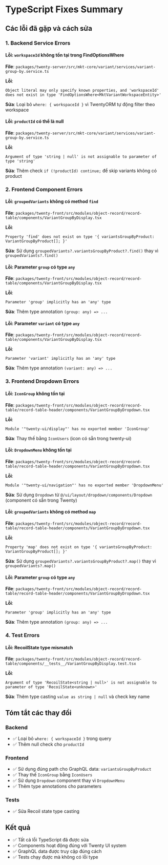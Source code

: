 # TypeScript Fixes Summary

## Các lỗi đã gặp và cách sửa

### 1. Backend Service Errors

#### Lỗi: `workspaceId` không tồn tại trong FindOptionsWhere
**File**: `packages/twenty-server/src/mkt-core/variant/services/variant-group-by.service.ts`

**Lỗi**:
```
Object literal may only specify known properties, and 'workspaceId' does not exist in type 'FindOptionsWhere<MktVariantWorkspaceEntity>'
```

**Sửa**: Loại bỏ `where: { workspaceId }` vì TwentyORM tự động filter theo workspace

#### Lỗi: `productId` có thể là null
**File**: `packages/twenty-server/src/mkt-core/variant/services/variant-group-by.service.ts`

**Lỗi**:
```
Argument of type 'string | null' is not assignable to parameter of type 'string'
```

**Sửa**: Thêm check `if (!productId) continue;` để skip variants không có product

### 2. Frontend Component Errors

#### Lỗi: `groupedVariants` không có method `find`
**File**: `packages/twenty-front/src/modules/object-record/record-table/components/VariantGroupByDisplay.tsx`

**Lỗi**:
```
Property 'find' does not exist on type '{ variantsGroupByProduct: VariantGroupByProduct[]; }'
```

**Sửa**: Sử dụng `groupedVariants?.variantsGroupByProduct?.find()` thay vì `groupedVariants?.find()`

#### Lỗi: Parameter `group` có type `any`
**File**: `packages/twenty-front/src/modules/object-record/record-table/components/VariantGroupByDisplay.tsx`

**Lỗi**:
```
Parameter 'group' implicitly has an 'any' type
```

**Sửa**: Thêm type annotation `(group: any) => ...`

#### Lỗi: Parameter `variant` có type `any`
**File**: `packages/twenty-front/src/modules/object-record/record-table/components/VariantGroupByDisplay.tsx`

**Lỗi**:
```
Parameter 'variant' implicitly has an 'any' type
```

**Sửa**: Thêm type annotation `(variant: any) => ...`

### 3. Frontend Dropdown Errors

#### Lỗi: `IconGroup` không tồn tại
**File**: `packages/twenty-front/src/modules/object-record/record-table/record-table-header/components/VariantGroupByDropdown.tsx`

**Lỗi**:
```
Module '"twenty-ui/display"' has no exported member 'IconGroup'
```

**Sửa**: Thay thế bằng `IconUsers` (icon có sẵn trong twenty-ui)

#### Lỗi: `DropdownMenu` không tồn tại
**File**: `packages/twenty-front/src/modules/object-record/record-table/record-table-header/components/VariantGroupByDropdown.tsx`

**Lỗi**:
```
Module '"twenty-ui/navigation"' has no exported member 'DropdownMenu'
```

**Sửa**: Sử dụng `Dropdown` từ `@/ui/layout/dropdown/components/Dropdown` (component có sẵn trong Twenty)

#### Lỗi: `groupedVariants` không có method `map`
**File**: `packages/twenty-front/src/modules/object-record/record-table/record-table-header/components/VariantGroupByDropdown.tsx`

**Lỗi**:
```
Property 'map' does not exist on type '{ variantsGroupByProduct: VariantGroupByProduct[]; }'
```

**Sửa**: Sử dụng `groupedVariants?.variantsGroupByProduct?.map()` thay vì `groupedVariants?.map()`

#### Lỗi: Parameter `group` có type `any`
**File**: `packages/twenty-front/src/modules/object-record/record-table/record-table-header/components/VariantGroupByDropdown.tsx`

**Lỗi**:
```
Parameter 'group' implicitly has an 'any' type
```

**Sửa**: Thêm type annotation `(group: any) => ...`

### 4. Test Errors

#### Lỗi: RecoilState type mismatch
**File**: `packages/twenty-front/src/modules/object-record/record-table/components/__tests__/VariantGroupByDisplay.test.tsx`

**Lỗi**:
```
Argument of type 'RecoilState<string | null>' is not assignable to parameter of type 'RecoilState<unknown>'
```

**Sửa**: Thêm type casting `value as string | null` và check key name

## Tóm tắt các thay đổi

### Backend
- ✅ Loại bỏ `where: { workspaceId }` trong query
- ✅ Thêm null check cho `productId`

### Frontend
- ✅ Sử dụng đúng path cho GraphQL data: `variantsGroupByProduct`
- ✅ Thay thế `IconGroup` bằng `IconUsers`
- ✅ Sử dụng `Dropdown` component thay vì `DropdownMenu`
- ✅ Thêm type annotations cho parameters

### Tests
- ✅ Sửa Recoil state type casting

## Kết quả
- ✅ Tất cả lỗi TypeScript đã được sửa
- ✅ Components hoạt động đúng với Twenty UI system
- ✅ GraphQL data được truy cập đúng cách
- ✅ Tests chạy được mà không có lỗi type
